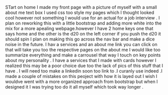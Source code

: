 STart on home I made my front page with a picture of myself with a small about me text box I used css too style my pages which I thought looked cool however not something I would use for an actual for a job interview . I plan on reworking this with a little bootstrap and adding more white into the mix for a more apealing webpage.however I have 2 home keys one that says home and the other is the d20 on the left corner if you push the d20 it should spin I plan on making this go across the nav bar and make a dice noise in the future. I hav a services and an about me link you can click on that will take you too the respective pages on the about me I would like too summarize everything and make a carrousel that way I touch on key points about my personality . I have a services that I made with cards however I realized this may be a poor choice due too the lack of pics of this stuff that I have . I will need too make a linkedin soon too link to .I curanly use indeed .I made a couple of mistakes on this peoject with how it is layed out I wish I wouldve went with a more organized approach from bootstrap but when I designed it I was trying too do it all myself which took way longer .